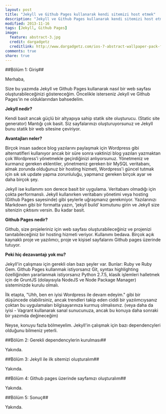```yaml
---
layout: post
title: "Jekyll ve Github Pages kullanarak kendi sitemizi host etmek"
description: "Jekyll ve Github Pages kullanarak kendi sitemizi host etmek"
modified: 2013-11-16
tags: [Jekyll, Github Pages]
image:
  feature: abstract-3.jpg
  credit: dargadgetz
  creditlink: http://www.dargadgetz.com/ios-7-abstract-wallpaper-pack-for-iphone-5-and-ipod-touch-retina/
comments: true
share: true
---
```


##Bölüm 1: Giriş##

Merhaba,

Size bu yazımda Jekyll ve Github Pages kullanarak nasıl bir web sayfası oluşturabileceğinizi göstereceğim. Öncelikle isterseniz Jekyll ve Github Pages'in ne olduklarından bahsedelim.

**Jekyll nedir?**

Kendi basit ancak güçlü bir altyapıya sahip statik site oluşturucu. (Static site generator) Mantığı çok basit. Siz sayfalarınızı oluşturuyorsunuz ve Jekyll bunu statik bir web sitesine çeviriyor. 

**Avantajları neler?**

Birçok insan sadece blog yazılarını paylaşmak için Wordpress gibi alternatifleri kullanıyor ancak bir süre sonra vaktinizi blog yazıları yazmaktan çok Wordpress'i yönetmekle geçirdiğinizi anlıyorsunuz. Yönetmeniz ve kurmanız gereken eklentiler, yönetmeniz gereken bir MySQL veritabanı, almak zorunda olduğunuz bir hosting hizmeti, Wordpress'i güncel tutmak için sık sık update yapma zorunluluğu, yapmanız gereken birçok ayar ve daha birçok şey.

Jekyll ise kullanımı son derece basit bir uygulama. Veritabanı olmadığı için çokta performanslı. Jekyll kullanırken veritabanı yönetimi veya hosting (Github Pages sayesinde) gibi şeylerle uğraşmanız gerekmiyor. Yazılarınızı Markdown gibi bir formatta yazın, 'jekyll build' komutunu girin ve Jekyll size sitenizin çıktısını versin. Bu kadar basit.

**Github Pages nedir?**

Github, size projeleriniz için web sayfası oluşturabileceğiniz ve projenizi tanıtabileceğiniz bir hosting hizmeti veriyor. Kullanımı bedava. Birçok açık kaynaklı proje ve yazılımcı, proje ve kişisel sayfalarını Github pages üzerinde tutuyor.

**Peki hiç dezavantajı yok mu?**

Jekyll'in çalışması için gerekli olan bazı şeyler var. Bunlar: Ruby ve Ruby Gem. Github Pages kullanmak istiyorsanız Git, syntax highlighting özelliğinden yararlanmak istiyorsanız Python 2.7.5, klasik işlemleri halletmek için de GruntJS (dolayısıyla NodeJS ve Node Package Manager) sisteminizde kurulu olmalı.

İlk etapta, "Uhh, ben en iyisi Wordpress ile devam edeyim." gibi bir düşüncede olabilirsiniz, ancak trendleri takip eden ciddi bir yazılımcıysanız çoktan bu uygulamaları bilgisayarınıza kurmuş olmalısınız. (veya daha da iyisi - Vagrant kullanarak sanal sunucunuza, ancak bu konuya daha sonraki bir yazımda değineceğim)

Neyse, konuyu fazla bölmeyelim. Jekyll'in çalışmak için bazı dependencyleri olduğunu bilmeniz yeterli.

##Bölüm 2: Gerekli dependencylerin kurulması##

Yakında.

##Bölüm 3: Jekyll ile ilk sitemizi oluşturalım##

Yakında.

##Bölüm 4: Github pages üzerinde sayfamızı oluşturalım##

Yakında.

##Bölüm 5: Sonuç##

Yakında.